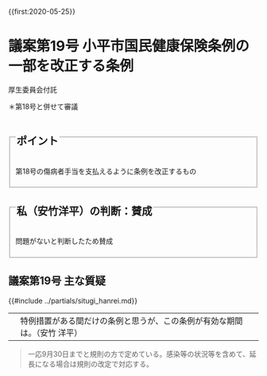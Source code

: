 {{first:2020-05-25}}
# 議案第19号 小平市国民健康保険条例の一部を改正する条例

<i class="fa fa-gavel" aria-hidden="true"></i> 厚生委員会付託

＊第18号と併せて審議

<fieldset class="point">
  <legend>
    <h2 class="point"> ポイント </h2>
  </legend>
  <p class="point"><i class="fa fa-check" aria-hidden="true"></i> 第18号の傷病者手当を支払えるように条例を改正するもの</p>
</fieldset>

<fieldset class="sanpi">
  <legend>
    <h2 class="sanpi"> <i class="fa fa-circle-o" aria-hidden="true"></i> 私（安竹洋平）の判断：賛成 </h2>
  </legend>
  <p class="sanpi"><i class="fa fa-circle-o" aria-hidden="true"></i> 問題がないと判断したため賛成</p>
</fieldset>

## 議案第19号 主な質疑
{{#include ../partials/situgi_hanrei.md}}

<table class="qanda"><tr><td><i class="fa fa-question-circle hitori yasutake" aria-label="一人会派の会 安竹洋平による質問"></i></td><td>
特例措置がある間だけの条例と思うが、この条例が有効な期間は。（安竹 洋平）
</td></tr></table>

> 一応9月30日までと規則の方で定めている。感染等の状況等を含めて、延長になる場合は規則の改定で対応する。